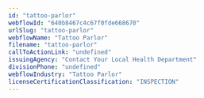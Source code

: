 ```yaml
---
id: "tattoo-parlor"
webflowId: "640b8467c4c67f0fde668670"
urlSlug: "tattoo-parlor"
webflowName: "Tattoo Parlor"
filename: "tattoo-parlor"
callToActionLink: "undefined"
issuingAgency: "Contact Your Local Health Department"
divisionPhone: "undefined"
webflowIndustry: "Tattoo Parlor"
licenseCertificationClassification: "INSPECTION"
---
```

